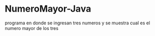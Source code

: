 # NumeroMayor-Java
programa en donde se ingresan tres numeros y se muestra cual es el numero mayor de los tres

